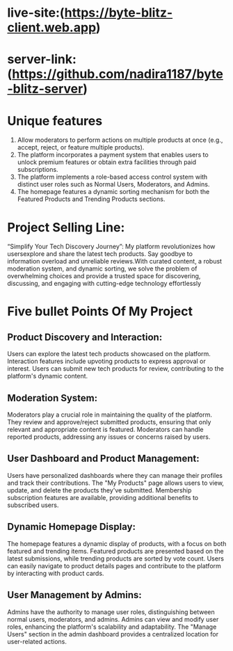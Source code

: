 # live-site:(https://byte-blitz-client.web.app)
# server-link:(https://github.com/nadira1187/byte-blitz-server)
# Unique features
  1. Allow moderators to perform  actions on multiple products at once (e.g., accept, reject, or feature multiple products).
  2. The platform incorporates a payment system that enables users to unlock premium features or obtain extra facilities through paid subscriptions.
  3. The platform implements a role-based access control system with distinct user roles such as Normal Users, Moderators, and Admins.
  4. The homepage features a dynamic sorting mechanism for both the Featured Products and Trending Products sections.
# Project Selling Line:
“Simplify Your Tech Discovery Journey”: My platform revolutionizes how usersexplore and share the latest tech products. Say goodbye to information overload and unreliable reviews.With curated content, a robust moderation system, and dynamic sorting, we solve the problem of overwhelming choices and provide a trusted space for discovering, discussing, and engaging with
cutting-edge technology effortlessly  
# Five bullet Points Of My Project
## Product Discovery and Interaction:
Users can explore the latest tech products showcased on the platform.
Interaction features include upvoting products to express approval or interest.
Users can submit new tech products for review, contributing to the platform's dynamic content.
## Moderation System:
Moderators play a crucial role in maintaining the quality of the platform.
They review and approve/reject submitted products, ensuring that only relevant and appropriate content is featured.
Moderators can handle reported products, addressing any issues or concerns raised by users.
## User Dashboard and Product Management:
Users have personalized dashboards where they can manage their profiles and track their contributions.
The "My Products" page allows users to view, update, and delete the products they've submitted.
Membership subscription features are available, providing additional benefits to subscribed users.
## Dynamic Homepage Display:
The homepage features a dynamic display of products, with a focus on both featured and trending items.
Featured products are presented based on the latest submissions, while trending products are sorted by vote count.
Users can easily navigate to product details pages and contribute to the platform by interacting with product cards.
## User Management by Admins:
Admins have the authority to manage user roles, distinguishing between normal users, moderators, and admins.
Admins can view and modify user roles, enhancing the platform's scalability and adaptability.
The "Manage Users" section in the admin dashboard provides a centralized location for user-related actions.





